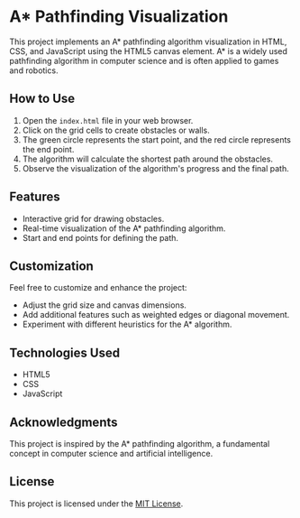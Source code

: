 # A* Pathfinding Visualization

This project implements an A* pathfinding algorithm visualization in HTML, CSS, and JavaScript using the HTML5 canvas element. A* is a widely used pathfinding algorithm in computer science and is often applied to games and robotics.

## How to Use

1. Open the `index.html` file in your web browser.
2. Click on the grid cells to create obstacles or walls.
3. The green circle represents the start point, and the red circle represents the end point.
4. The algorithm will calculate the shortest path around the obstacles.
5. Observe the visualization of the algorithm's progress and the final path.

## Features

- Interactive grid for drawing obstacles.
- Real-time visualization of the A* pathfinding algorithm.
- Start and end points for defining the path.

## Customization

Feel free to customize and enhance the project:

- Adjust the grid size and canvas dimensions.
- Add additional features such as weighted edges or diagonal movement.
- Experiment with different heuristics for the A* algorithm.

## Technologies Used

- HTML5
- CSS
- JavaScript

## Acknowledgments

This project is inspired by the A* pathfinding algorithm, a fundamental concept in computer science and artificial intelligence.

## License

This project is licensed under the [MIT License](LICENSE).
